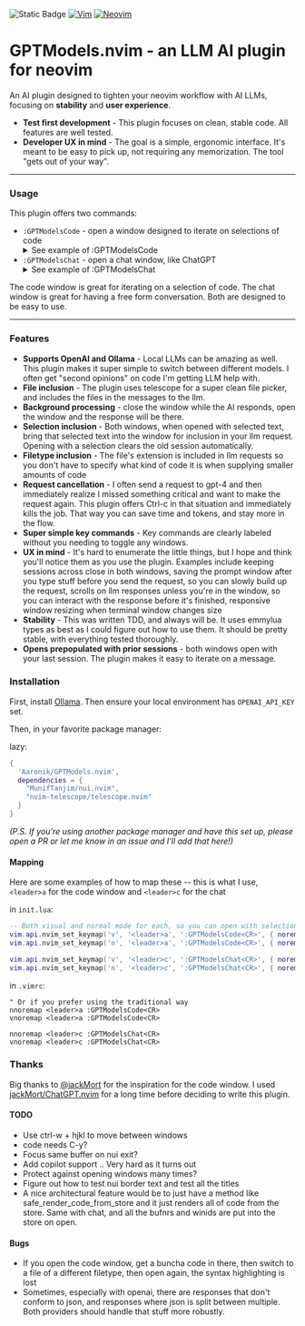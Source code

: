 <span><img alt="Static Badge" src="https://img.shields.io/badge/100%25_lua-purple"></span>
<a href="https://www.vim.org/"><img src="https://img.shields.io/badge/VIM-%2311AB00.svg?style=for-the-badge&amp;logo=vim&amp;logoColor=white" alt="Vim"></a>
<a href="https://neovim.io/"><img src="https://img.shields.io/badge/NeoVim-%2357A143.svg?&amp;style=for-the-badge&amp;logo=neovim&amp;logoColor=white" alt="Neovim"></a>

# GPTModels.nvim - an LLM AI plugin for neovim

An AI plugin designed to tighten your neovim workflow with AI LLMs, focusing on **stability** and **user experience**.

* **Test first development** - This plugin focuses on clean, stable code. All features are well tested.
* **Developer UX in mind** - The goal is a simple, ergonomic interface. It's meant to be easy to pick up, not requiring any memorization. The tool "gets out of your way".

---

### Usage

This plugin offers two commands:

* `:GPTModelsCode` - open a window designed to iterate on selections of code
      <details>
        <summary>See example of :GPTModelsCode</summary>
        <img width="1271" alt="image of :GPTChat window" src="https://github.com/Aaronik/GPT.nvim/assets/1324601/3e642a48-ce56-4295-a5fa-368b523bab2e">
      </details>
* `:GPTModelsChat` - open a chat window, like ChatGPT
      <details>
        <summary>See example of :GPTModelsChat</summary>
        <img width="1271" alt="image of :GPTCode window" src="https://github.com/Aaronik/GPT.nvim/assets/1324601/ca6604af-302f-4a44-8964-bb683633031e">
      </details>

The code window is great for iterating on a selection of code.
The chat window is great for having a free form conversation.
Both are designed to be easy to use.

---

### Features

* **Supports OpenAI and Ollama** - Local LLMs can be amazing as well. This plugin makes it super simple to switch between different models. I often get "second opinions" on code I'm getting LLM help with.
* **File inclusion** - The plugin uses telescope for a super clean file picker, and includes the files in the messages to the llm.
* **Background processing** - close the window while the AI responds, open the window and the response will be there.
* **Selection inclusion** - Both windows, when opened with selected text, bring that selected text into the window for inclusion in your llm request. Opening with a selection clears the old session automatically.
* **Filetype inclusion** - The file's extension is included in llm requests so you don't have to specify what kind of code it is when supplying smaller amounts of code
* **Request cancellation** - I often send a request to gpt-4 and then immediately realize I missed something critical and want to make the request again. This plugin offers Ctrl-c in that situation and immediately kills the job. That way you can save time and tokens, and stay more in the flow.
* **Super simple key commands** - Key commands are clearly labeled without you needing to toggle any windows.
* **UX in mind** - It's hard to enumerate the little things, but I hope and think you'll notice them as you use the plugin. Examples include keeping sessions across close in both windows, saving the prompt window after you type stuff before you send the request, so you can slowly build up the request, scrolls on llm responses unless you're in the window, so you can interact with the response before it's finished, responsive window resizing when terminal window changes size
* **Stability** - This was written TDD, and always will be. It uses emmylua types as best as I could figure out how to use them. It should be pretty stable, with everything tested thoroughly.
* **Opens prepopulated with prior sessions** - both windows open with your last session. The plugin makes it easy to iterate on a message.

### Installation

First, install [Ollama](https://ollama.com/).
Then ensure your local environment has `OPENAI_API_KEY` set.

Then, in your favorite package manager:

lazy:

```lua
{
  'Aaronik/GPTModels.nvim',
  dependencies = {
    "MunifTanjim/nui.nvim",
    "nvim-telescope/telescope.nvim"
  }
}
```

_(P.S. If you're using another package manager and have this set up, please open a PR or let me know in an issue and I'll add that here!)_

#### Mapping

Here are some examples of how to map these -- this is what I use, `<leader>a` for the code window and `<leader>c` for the chat

in `init.lua`:
```lua
-- Both visual and normal mode for each, so you can open with selection or without.
vim.api.nvim_set_keymap('v', '<leader>a', ':GPTModelsCode<CR>', { noremap = true })
vim.api.nvim_set_keymap('n', '<leader>a', ':GPTModelsCode<CR>', { noremap = true })

vim.api.nvim_set_keymap('v', '<leader>c', ':GPTModelsChat<CR>', { noremap = true })
vim.api.nvim_set_keymap('n', '<leader>c', ':GPTModelsChat<CR>', { noremap = true })
```

in `.vimrc`:
```vim
" Or if you prefer using the traditional way
nnoremap <leader>a :GPTModelsCode<CR>
vnoremap <leader>a :GPTModelsCode<CR>

nnoremap <leader>c :GPTModelsChat<CR>
vnoremap <leader>c :GPTModelsChat<CR>
```

### Thanks

Big thanks to [@jackMort](https://github.com/jackMort) for the inspiration for the code window. I used [jackMort/ChatGPT.nvim](https://github.com/jackMort/ChatGPT.nvim) for a long time before deciding to write this plugin.

#### TODO

* Use ctrl-w + hjkl to move between windows
* code needs C-y?
* Focus same buffer on nui exit?
* Add copilot support .. Very hard as it turns out
* Protect against opening windows many times?
* Figure out how to test nui border text and test all the titles
* A nice architectural feature would be to just have a method like safe_render_code_from_store and it just renders all of code from the store.
  Same with chat, and all the bufnrs and winids are put into the store on open.

#### Bugs
* If you open the code window, get a buncha code in there, then switch to a file of a different filetype, then open again, the syntax highlighting is lost
* Sometimes, especially with openai, there are responses that don't conform to json, and responses where json is split between multiple. Both providers should handle that stuff more robustly.
